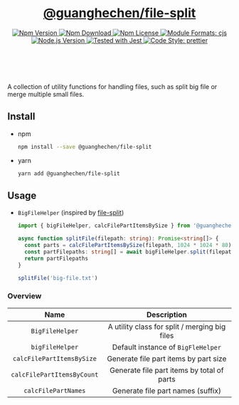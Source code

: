 <header>
  <h1 align="center">
    <a href="https://github.com/guanghechen/sora/tree/@guanghechen/file-split@1.0.4/packages/file-split#readme">@guanghechen/file-split</a>
  </h1>
  <div align="center">
    <a href="https://www.npmjs.com/package/@guanghechen/file-split">
      <img
        alt="Npm Version"
        src="https://img.shields.io/npm/v/@guanghechen/file-split.svg"
      />
    </a>
    <a href="https://www.npmjs.com/package/@guanghechen/file-split">
      <img
        alt="Npm Download"
        src="https://img.shields.io/npm/dm/@guanghechen/file-split.svg"
      />
    </a>
    <a href="https://www.npmjs.com/package/@guanghechen/file-split">
      <img
        alt="Npm License"
        src="https://img.shields.io/npm/l/@guanghechen/file-split.svg"
      />
    </a>
    <a href="#install">
      <img
        alt="Module Formats: cjs"
        src="https://img.shields.io/badge/module_formats-cjs-green.svg"
      />
    </a>
    <a href="https://github.com/nodejs/node">
      <img
        alt="Node.js Version"
        src="https://img.shields.io/node/v/@guanghechen/file-split"
      />
    </a>
    <a href="https://github.com/facebook/jest">
      <img
        alt="Tested with Jest"
        src="https://img.shields.io/badge/tested_with-jest-9c465e.svg"
      />
    </a>
    <a href="https://github.com/prettier/prettier">
      <img
        alt="Code Style: prettier"
        src="https://img.shields.io/badge/code_style-prettier-ff69b4.svg?style=flat-square"
      />
    </a>
  </div>
</header>
<br/>

A collection of utility functions for handling files, such as split big file or merge multiple small
files.

## Install

- npm

  ```bash
  npm install --save @guanghechen/file-split
  ```

- yarn

  ```bash
  yarn add @guanghechen/file-split
  ```

## Usage

- `BigFileHelper` (inspired by [file-split][])

  ```typescript
  import { bigFileHelper, calcFilePartItemsBySize } from '@guanghechen/file-split'

  async function splitFile(filepath: string): Promise<string[]> {
    const parts = calcFilePartItemsBySize(filepath, 1024 * 1024 * 80) // 80MB per chunk
    const partFilepaths: string[] = await bigFileHelper.split(filepath, parts)
    return partFilepaths
  }

  splitFile('big-file.txt')
  ```

### Overview

|            Name            |                  Description                  |
| :------------------------: | :-------------------------------------------: |
|      `BigFileHelper`       | A utility class for split / merging big files |
|      `bigFileHelper`       |      Default instance of `BigFleHelper`       |
| `calcFilePartItemsBySize`  |     Generate file part items by part size     |
| `calcFilePartItemsByCount` |  Generate file part items by total of parts   |
|    `calcFilePartNames`     |       Generate file part names (suffix)       |

[homepage]:
  https://github.com/guanghechen/sora/tree/@guanghechen/file-split@1.0.4/packages/file-split#readme
[file-split]: https://github.com/tomvlk/node-file-split
